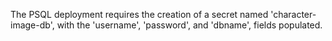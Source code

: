 The PSQL deployment requires the creation of a secret named 'character-image-db', with the 'username', 'password', and 'dbname', fields populated.
